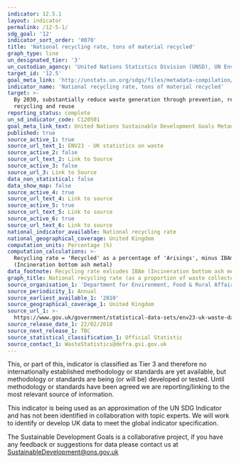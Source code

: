 ```yaml
---
indicator: 12.5.1
layout: indicator
permalink: /12-5-1/
sdg_goal: '12'
indicator_sort_order: '0070'
title: 'National recycling rate, tons of material recycled'
graph_type: line
un_designated_tier: '3'
un_custodian_agency: 'United Nations Statistics Division (UNSD), UN Environment (UNEP)'
target_id: '12.5'
goal_meta_link: 'http://unstats.un.org/sdgs/files/metadata-compilation/Metadata-Goal-12.pdf'
indicator_name: 'National recycling rate, tons of material recycled'
target: >-
  By 2030, substantially reduce waste generation through prevention, reduction,
  recycling and reuse
reporting_status: complete
un_sd_indicator_code: C120501
goal_meta_link_text: United Nations Sustainable Development Goals Metadata (pdf 782kB)
published: true
source_active_1: true
source_url_text_1: ENV23 - UK statistics on waste
source_active_2: false
source_url_text_2: Link to Source
source_active_3: false
source_url_3: Link to Source
data_non_statistical: false
data_show_map: false
source_active_4: true
source_url_text_4: Link to source
source_active_5: true
source_url_text_5: Link to source
source_active_6: true
source_url_text_6: Link to source
national_indicator_available: National recycling rate
national_geographical_coverage: United Kingdom
computation_units: Percentage (%)
computation_calculations: >-
  Recycling rate = 'Recycled' as a percentage of 'Arisings', minus IBAm
  (Incineration bottom ash metal)
data_footnote: Recycling rate exlcudes IBAm (Incineration bottom ash metal)
graph_title: National recycling rate (as a proportion of waste collected)
source_organisation_1: 'Department for Environment, Food & Rural Affairs (Defra)'
source_periodicity_1: Annual
source_earliest_available_1: '2010'
source_geographical_coverage_1: United Kingdom
source_url_1: >-
  https://www.gov.uk/government/statistical-data-sets/env23-uk-waste-data-and-management
source_release_date_1: 22/02/2018
source_next_release_1: TBC
source_statistical_classification_1: Official Statistic
source_contact_1: WasteStatistics@defra.gsi.gov.uk
---
```

This, or part of this, indicator is classified as Tier 3 and therefore no internationally established methodology or standards are yet available, but methodology or standards are being (or will be) developed or tested. Until methodology or standards have been agreed we are reporting/linking to the most relevant source of information.

This indicator is being used as an approximation of the UN SDG Indicator and has not been identified in collaboration with topic experts. We will work to identify or develop UK data to meet the global indicator specification.

The Sustainable Development Goals is a collaborative project, if you have any feedback or suggestions for data please contact us at <SustainableDevelopment@ons.gov.uk>
